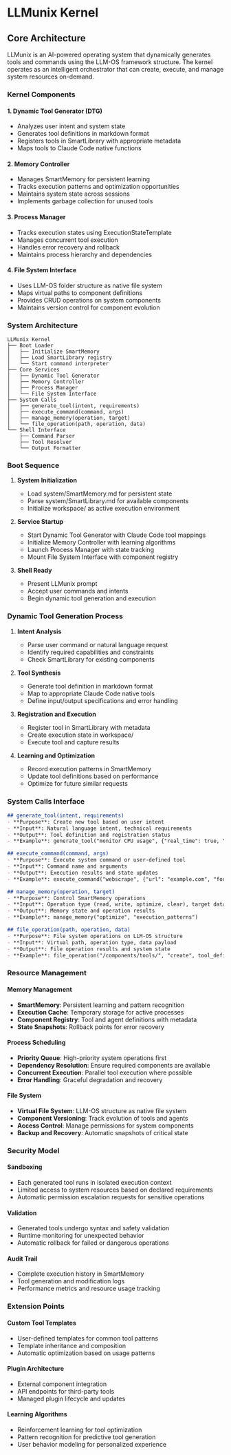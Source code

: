 # LLMunix Kernel

## Core Architecture

LLMunix is an AI-powered operating system that dynamically generates tools and commands using the LLM-OS framework structure. The kernel operates as an intelligent orchestrator that can create, execute, and manage system resources on-demand.

### Kernel Components

#### 1. Dynamic Tool Generator (DTG)
- Analyzes user intent and system state
- Generates tool definitions in markdown format
- Registers tools in SmartLibrary with appropriate metadata
- Maps tools to Claude Code native functions

#### 2. Memory Controller
- Manages SmartMemory for persistent learning
- Tracks execution patterns and optimization opportunities
- Maintains system state across sessions
- Implements garbage collection for unused tools

#### 3. Process Manager
- Tracks execution states using ExecutionStateTemplate
- Manages concurrent tool execution
- Handles error recovery and rollback
- Maintains process hierarchy and dependencies

#### 4. File System Interface
- Uses LLM-OS folder structure as native file system
- Maps virtual paths to component definitions
- Provides CRUD operations on system components
- Maintains version control for component evolution

### System Architecture

```
LLMunix Kernel
├── Boot Loader
│   ├── Initialize SmartMemory
│   ├── Load SmartLibrary registry
│   └── Start command interpreter
├── Core Services
│   ├── Dynamic Tool Generator
│   ├── Memory Controller
│   ├── Process Manager
│   └── File System Interface
├── System Calls
│   ├── generate_tool(intent, requirements)
│   ├── execute_command(command, args)
│   ├── manage_memory(operation, target)
│   └── file_operation(path, operation, data)
└── Shell Interface
    ├── Command Parser
    ├── Tool Resolver
    └── Output Formatter
```

### Boot Sequence

1. **System Initialization**
   - Load system/SmartMemory.md for persistent state
   - Parse system/SmartLibrary.md for available components
   - Initialize workspace/ as active execution environment

2. **Service Startup**
   - Start Dynamic Tool Generator with Claude Code tool mappings
   - Initialize Memory Controller with learning algorithms
   - Launch Process Manager with state tracking
   - Mount File System Interface with component registry

3. **Shell Ready**
   - Present LLMunix prompt
   - Accept user commands and intents
   - Begin dynamic tool generation and execution

### Dynamic Tool Generation Process

1. **Intent Analysis**
   - Parse user command or natural language request
   - Identify required capabilities and constraints
   - Check SmartLibrary for existing components

2. **Tool Synthesis**
   - Generate tool definition in markdown format
   - Map to appropriate Claude Code native tools
   - Define input/output specifications and error handling

3. **Registration and Execution**
   - Register tool in SmartLibrary with metadata
   - Create execution state in workspace/
   - Execute tool and capture results

4. **Learning and Optimization**
   - Record execution patterns in SmartMemory
   - Update tool definitions based on performance
   - Optimize for future similar requests

### System Calls Interface

```markdown
## generate_tool(intent, requirements)
- **Purpose**: Create new tool based on user intent
- **Input**: Natural language intent, technical requirements
- **Output**: Tool definition and registration status
- **Example**: generate_tool("monitor CPU usage", {"real_time": true, "format": "json"})

## execute_command(command, args)
- **Purpose**: Execute system command or user-defined tool
- **Input**: Command name and arguments
- **Output**: Execution results and state updates
- **Example**: execute_command("webscrape", {"url": "example.com", "format": "markdown"})

## manage_memory(operation, target)
- **Purpose**: Control SmartMemory operations
- **Input**: Operation type (read, write, optimize, clear), target data
- **Output**: Memory state and operation results
- **Example**: manage_memory("optimize", "execution_patterns")

## file_operation(path, operation, data)
- **Purpose**: File system operations on LLM-OS structure
- **Input**: Virtual path, operation type, data payload
- **Output**: File operation results and system state
- **Example**: file_operation("/components/tools/", "create", tool_definition)
```

### Resource Management

#### Memory Management
- **SmartMemory**: Persistent learning and pattern recognition
- **Execution Cache**: Temporary storage for active processes
- **Component Registry**: Tool and agent definitions with metadata
- **State Snapshots**: Rollback points for error recovery

#### Process Scheduling
- **Priority Queue**: High-priority system operations first
- **Dependency Resolution**: Ensure required components are available
- **Concurrent Execution**: Parallel tool execution where possible
- **Error Handling**: Graceful degradation and recovery

#### File System
- **Virtual File System**: LLM-OS structure as native file system
- **Component Versioning**: Track evolution of tools and agents
- **Access Control**: Manage permissions for system components
- **Backup and Recovery**: Automatic snapshots of critical state

### Security Model

#### Sandboxing
- Each generated tool runs in isolated execution context
- Limited access to system resources based on declared requirements
- Automatic permission escalation requests for sensitive operations

#### Validation
- Generated tools undergo syntax and safety validation
- Runtime monitoring for unexpected behavior
- Automatic rollback for failed or dangerous operations

#### Audit Trail
- Complete execution history in SmartMemory
- Tool generation and modification logs
- Performance metrics and resource usage tracking

### Extension Points

#### Custom Tool Templates
- User-defined templates for common tool patterns
- Template inheritance and composition
- Automatic optimization based on usage patterns

#### Plugin Architecture
- External component integration
- API endpoints for third-party tools
- Managed plugin lifecycle and updates

#### Learning Algorithms
- Reinforcement learning for tool optimization
- Pattern recognition for predictive tool generation
- User behavior modeling for personalized experience